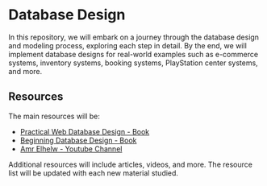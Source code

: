 # Database Design

In this repository, we will embark on a journey through the database design and modeling process, exploring each step in detail. By the end, we will implement database designs for real-world examples such as e-commerce systems, inventory systems, booking systems, PlayStation center systems, and more.

## Resources

The main resources will be:
- [Practical Web Database Design - Book](https://link.springer.com/book/10.1007/978-1-4302-5377-8)
- [Beginning Database Design - Book](https://link.springer.com/book/10.1007/978-1-4302-4210-9)
- [Amr Elhelw - Youtube Channel](https://www.youtube.com/@TechVault_)

Additional resources will include articles, videos, and more. The resource list will be updated with each new material studied.
